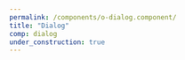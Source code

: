 ```yaml
---
permalink: /components/o-dialog.component/
title: "Dialog"
comp: dialog
under_construction: true
---
```


